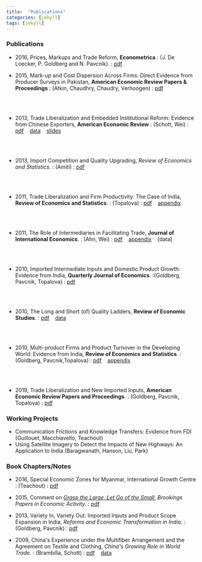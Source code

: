 ```yaml
---
title:  "Publications"
categories: [jekyll]
tags: [jekyll]
---
```


### Publications

- 2016, Prices, Markups and Trade Reform, **Econometrica**
	: (J. De Loecker, P. Goldberg and N. Pavcnik).
	: [pdf]({{site.baseurl}}/files/ecma_PMTR/PMTR.pdf)

- 2015, Mark-up and Cost Dispersion Across Firms: Direct Evidence from Producer Surveys in Pakistan, **American Economic Review Papers & Proceedings**
	: (Atkin, Chaudhry, Chaudry, Verhoogen)
	: [pdf]({{site.baseurl}}/files/aerpp_MCDAF/MCDAF.pdf)

<br/><br/>
- 2013, Trade Liberalization and Embedded Institutional Reform: Evidence from Chinese Exporters, **American Economic Review**
	: (Schott, Wei)
	: [pdf]({{site.baseurl}}/files/aer_TLEIR/TLEIR.pdf)&nbsp;&nbsp;&nbsp;&nbsp;[data](https://sompks4.github.io/sub_data.html)&nbsp;&nbsp;&nbsp;&nbsp;[slides]({{site.baseurl}}/files/aer_TLEIR/TLEIR_slides.pptx)

<br/><br/>
- 2013, Import Competition and Quality Upgrading, *Review of Economics and Statistics*.
	: (Amiti)
	: [pdf]({{site.baseurl}}/files/restat_ICQU/ICQU.pdf)

<br/><br/>
- 2011, Trade Liberalization and Firm Productivity: The Case of India, **Review of Economics and Statistics**.
	: (Topalova)
	: [pdf]({{site.baseurl}}/files/restat_TFLP/TFLP.pdf)&nbsp;&nbsp;&nbsp;&nbsp;[appendix]({{site.baseurl}}/files/restat_TFLP/TLFP_appendix.pdf)

<br/><br/>
- 2011, The Role of Intermediaries in Facilitating Trade, **Journal of International Economics**. 
	: (Ahn, Wei)
	: [pdf]({{site.baseurl}}/files/jie_RIFT/RIFT.pdf)&nbsp;&nbsp;&nbsp;&nbsp;[appendix]({{site.baseurl}}/files/jie_RIFT/RIFT_appendix.pdf)&nbsp;&nbsp;&nbsp;&nbsp;[data]

<br/><br/>
- 2010, Imported Intermediate Inputs and Domestic Product Growth: Evidence from India, **Quarterly Journal of Economics**. 
	:(Goldberg, Pavcnik, Topalova)
	: [pdf]({{site.baseurl}}/files/qje_IIIDPG/IIDPG.pdf)

<br/><br/>
- 2010, The Long and Short (of) Quality Ladders, **Review of Economic Studies**.
	: [pdf]({{site.baseurl}}/files/restud_LSQL/LSQL.pdf)&nbsp;&nbsp;&nbsp;&nbsp;[data]({{site.baseurl}}/files/restud_LSQL/ladders_100113.zip)

<br/><br/>
- 2010, Multi-product Firms and Product Turnover in the Developing World: Evidence from India, **Review of Economics and Statistics**. 
	: (Goldberg, Pavcnik,Topalova)
	: [pdf]({{site.baseurl}}/files/restat_MFPTDW/MFPTDW.pdf)&nbsp;&nbsp;&nbsp;&nbsp;[appendix]({{site.baseurl}}/files/restat_mp/MFPTDW_appendix.pdf)

<br/><br/>
- 2019, Trade Liberalization and New Imported Inputs, **American Economic Review Papers and Proceedings**. 
	: (Goldberg, Pavcnik, Topalova)
	: [pdf]({{site.baseurl}}/files/aerpp_TLNII/TLNII.pdf)

### Working Projects
- Communication Frictions and Knowledge Transfers: Evidence from FDI (Guillouet, Macchiavello, Teachout)
- Using Satellite Imagery to Detect the Impacts of New Highways: An Application to India (Baragwanath, Hanson, Liu, Park)


### Book Chapters/Notes

- 2016, Special Economic Zones for Myanmar, International Growth Centre
	: (Teachout) 
	: [pdf]({{site.baseurl}}/files/policy/sez/SEZs-in-Myanmar) 
	
- 2015, Comment on [*Grasp the Large, Let Go of the Small*](https://www.nber.org/papers/w21006), *Brookings Papers in Economic Activity*.
	: [pdf]({{site.baseurl}}/files/book_HS/CHS.pdf)

- 2013, Variety In, Variety Out: Imported Inputs and Product Scope Expansion in India, *Reforms and Economic Transformation in India*. 
	: (Goldberg, Pavcnik)
	: [pdf]({{site.baseurl}}/files/book_VIVO/VIVO.pdf)

- 2009, China's Experience under the Multifiber Arrangement and the Agreement on Textile and Clothing, *China's Growing Role in World Trade*. 
	: (Brambilla, Schott)
	: [pdf]({{site.baseurl}}/files/book_MFA/MFA.pdf)&nbsp;&nbsp;&nbsp;&nbsp;[data](https://sompks4.github.io/sub_data.html)


